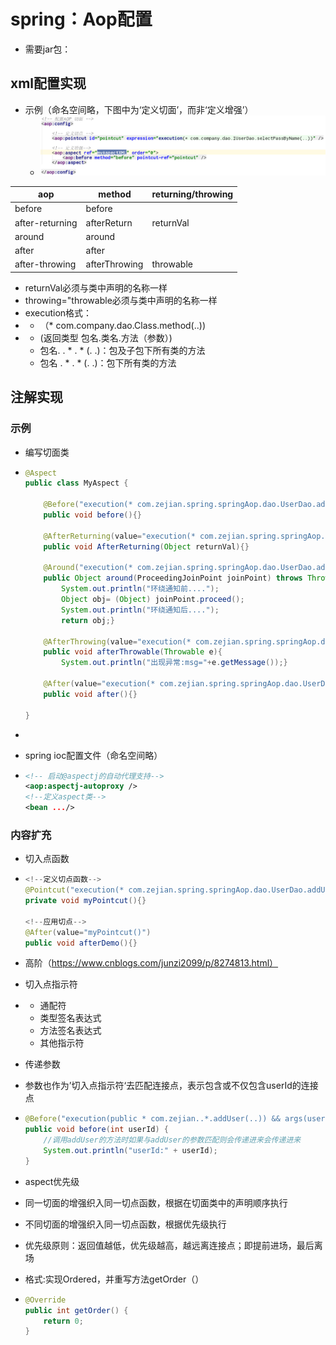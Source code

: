 # spring：Aop配置



* 需要jar包：

## xml配置实现

* 示例（命名空间略，下图中为‘定义切面’，而非‘定义增强’）
  * ![avatar](图片引入\1576684118703.png)

| aop             | method        | returning/throwing |
| --------------- | ------------- | ------------------ |
| before          | before        |                    |
| after-returning | afterReturn   | returnVal          |
| around          | around        |                    |
| after           | after         |                    |
| after-throwing  | afterThrowing | throwable          |

* returnVal必须与类中声明的名称一样
* throwing="throwable必须与类中声明的名称一样
* execution格式：
* * （* com.company.dao.Class.method(..))
* * (返回类型  包名.类名.方法（参数）)
  * 包名. . * . * (. .)：包及子包下所有类的方法
  * 包名 . * . * (. .)：包下所有类的方法



## 注解实现

### 示例

* 编写切面类

* ```java
  @Aspect
  public class MyAspect {
  
      @Before("execution(* com.zejian.spring.springAop.dao.UserDao.addUser(..))")
      public void before(){}
  
      @AfterReturning(value="execution(* com.zejian.spring.springAop.dao.UserDao.addUser(..))",returning = "returnVal")
      public void AfterReturning(Object returnVal){}
  
      @Around("execution(* com.zejian.spring.springAop.dao.UserDao.addUser(..))")
      public Object around(ProceedingJoinPoint joinPoint) throws Throwable {
          System.out.println("环绕通知前....");
          Object obj= (Object) joinPoint.proceed();
          System.out.println("环绕通知后....");
          return obj;}
  
      @AfterThrowing(value="execution(* com.zejian.spring.springAop.dao.UserDao.addUser(..))",throwing = "e")
      public void afterThrowable(Throwable e){
          System.out.println("出现异常:msg="+e.getMessage());}
  
      @After(value="execution(* com.zejian.spring.springAop.dao.UserDao.addUser(..))")
      public void after(){}
      
  } 
  ```

* 

* spring ioc配置文件（命名空间略）

* ```xml
  <!-- 启动@aspectj的自动代理支持-->
  <aop:aspectj-autoproxy />
  <!--定义aspect类-->
  <bean .../>
  
  ```

### 内容扩充

* 切入点函数

* ```java
  <!--定义切点函数-->
  @Pointcut("execution(* com.zejian.spring.springAop.dao.UserDao.addUser(..))")
  private void myPointcut(){}
  
  <!--应用切点-->
  @After(value="myPointcut()")
  public void afterDemo(){}
  ```



* 高阶（https://www.cnblogs.com/junzi2099/p/8274813.html）
* 切入点指示符
* * 通配符
  * 类型签名表达式
  * 方法签名表达式
  * 其他指示符



* 传递参数

* 参数也作为’切入点指示符‘去匹配连接点，表示包含或不仅包含userId的连接点

* ``` java
  @Before("execution(public * com.zejian..*.addUser(..)) && args(userId,..)")  
  public void before(int userId) {  
      //调用addUser的方法时如果与addUser的参数匹配则会传递进来会传递进来
      System.out.println("userId:" + userId);  
  } 
  ```

* aspect优先级

* 同一切面的增强织入同一切点函数，根据在切面类中的声明顺序执行

* 不同切面的增强织入同一切点函数，根据优先级执行

* 优先级原则：返回值越低，优先级越高，越远离连接点；即提前进场，最后离场

* 格式:实现Ordered，并重写方法getOrder（）

* ```java
  @Override
  public int getOrder() {
      return 0;
  }
  ```

